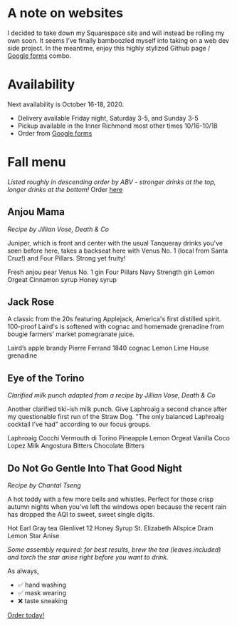 # A note on websites
I decided to take down my Squarespace site and will instead be rolling my own soon. It seems I've finally bamboozled myself into taking on a web dev side project. In the meantime, enjoy this highly stylized Github page / [Google forms](https://forms.gle/W6Tw2aot7FayZPTv6) combo.

# Availability
Next availability is October 16-18, 2020.
* Delivery available Friday night, Saturday 3-5, and Sunday 3-5
* Pickup available in the Inner Richmond most other times 10/16-10/18
* Order from [Google forms](https://forms.gle/W6Tw2aot7FayZPTv6)

# Fall menu
_Listed roughly in descending order by ABV - stronger drinks at the top, longer drinks at the bottom!_
Order [here](https://forms.gle/W6Tw2aot7FayZPTv6)

## Anjou Mama
_Recipe by Jillian Vose, Death & Co_

Juniper, which is front and center with the usual Tanqueray drinks you've seen before here, takes a backseat here with Venus No. 1 (local from Santa Cruz!) and Four Pillars. Strong yet fruity!

Fresh anjou pear
Venus No. 1 gin
Four Pillars Navy Strength gin
Lemon
Orgeat
Cinnamon syrup
Honey syrup

## Jack Rose
A classic from the 20s featuring Applejack, America's first distilled spirit. 100-proof Laird's is softened with cognac and homemade grenadine from bougie farmers' market pomegranate juice.

Laird’s apple brandy
Pierre Ferrand 1840 cognac
Lemon
Lime
House grenadine

## Eye of the Torino
_Clarified milk punch adapted from a recipe by Jillian Vose, Death & Co_

Another clarified tiki-ish milk punch. Give Laphroaig a second chance after my questionable first run of the Straw Dog. "The only balanced Laphroaig cocktail I've had" according to our focus groups.

Laphroaig
Cocchi Vermouth di Torino
Pineapple
Lemon
Orgeat
Vanilla
Coco Lopez
Milk
Angostura Bitters
Chocolate Bitters

## Do Not Go Gentle Into That Good Night
_Recipe by Chantal Tseng_

A hot toddy with a few more bells and whistles. Perfect for those crisp autumn nights when you've left the windows open because the recent rain has dropped the AQI to sweet, sweet single digits.

Hot Earl Gray tea
Glenlivet 12
Honey Syrup
St. Elizabeth Allspice Dram
Lemon
Star Anise

_Some assembly required: for best results, brew the tea (leaves included) and torch the star anise right before you want to drink._

As always,

* ✅ hand washing
* ✅ mask wearing
* ❌ taste sneaking

[Order today!](https://forms.gle/W6Tw2aot7FayZPTv6)


